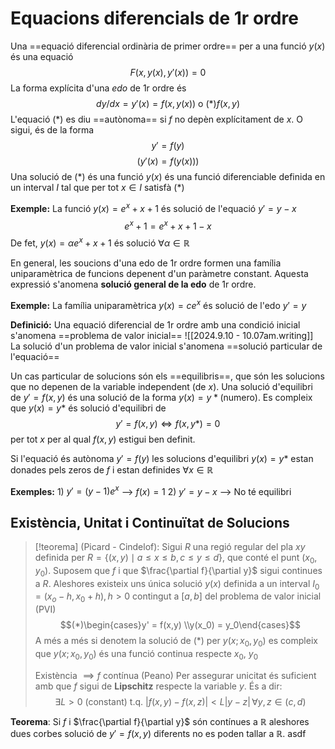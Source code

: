 # Equacions diferencials de 1r ordre
Una ==equació diferencial ordinària de primer ordre== per a una funció $y(x)$ és una equació 
$$
F(x,y(x), y'(x)) = 0
$$
La forma explícita d'una *edo* de 1r ordre és 
$$
dy/dx = y'(x) = f(x,y(x)) \text{ o (*)} f(x,y)
$$
L'equació (\*) es diu ==autònoma== si $f$ no depèn explícitament de $x$. O sigui, és de la forma 
$$y'=f(y)$$
$$(y'(x) = f(y(x)))$$
Una solució de (\*) és una funció $y(x)$ és una funció diferenciable definida en un interval $I$ tal que per tot $x \in I$ satisfà (\*)

**Exemple:**
	La funció $y(x) = e^x +x + 1$ és solució de l'equació $y' = y - x$ $$e^x + 1 = e^x + x + 1 - x$$De fet, $y(x) = \alpha e^x + x + 1$ és solució $\forall \alpha \in \mathbb{R}$

En general, les soucions d'una edo de 1r ordre formen una família uniparamètrica de funcions depenent d'un paràmetre constant. Aquesta expressió s'anomena **solució general de la edo** de 1r ordre.

**Exemple:**
	La família uniparamètrica $y(x) = c e^x$ és solució de l'edo $y' = y$

**Definició:**
	Una equació diferencial de 1r ordre amb una condició inicial s'anomena ==problema de valor inicial==
	![[2024.9.10 - 10.07am.writing]]
	La solució d'un problema de valor inicial s'anomena ==solució particular de l'equació==

Un cas particular de solucions són els ==equilibris==, que són les solucions que no depenen de la variable independent (de $x$).
Una solució d'equilibri de $y' = f(x,y)$ és una solució de la forma $y(x) = y* \text{(numero)}$. Es compleix que $y(x)=y*$ és solució d'equilibri de $$y' = f(x,y) \iff f(x,y*)=0$$ per tot $x$ per al qual $f(x,y)$ estigui ben definit.

Si l'equació és autònoma $y' = f(y)$ les solucions d'equilibri $y(x) = y*$ estan donades pels zeros de $f$ i estan definides $\forall x \in \mathbb{R}$

**Exemples:**
	1) $y' = (y-1)e^x$  --> $f(x) = 1$
	2) $y' = y - x$ --> No té equilibri

## Existència, Unitat i Continuïtat de Solucions
> [!teorema] (Picard - Cindelof):
> Sigui $R$ una regió regular del pla $xy$ definida per $R= \{(x,y) \mid a \le x \le b, \, c \le y \le d\}$, que conté el punt $(x_0, y_0)$.
> Suposem que $f$ i que $\frac{\partial f}{\partial y}$ sigui continues a $R$. Aleshores existeix uns única solució $y(x)$ definida a un interval $I_0 = (x_o - h, x_0 + h), \, h > 0$ contingut a $[a, b]$ del problema de valor inicial (PVI)
> $$(*)\begin{cases}y' = f(x,y) \\y(x_0) = y_0\end{cases}$$
> A més a més si denotem la solució de (\*) per $y(x; x_0, y_0)$ es compleix que $y(x; x_0, y_0)$ és una funció continua respecte $x_0$, $y_0$
>
> Existència $\implies f$ contínua (Peano)
> Per assegurar unicitat és suficient amb que $f$ sigui de **Lipschitz** respecte la variable $y$. És a dir: $$\exists L > 0 \text{ (constant) t.q. } |f(x,y)-f(x,z)| < L|y-z| \, \forall y,z \in (c,d)$$

**Teorema**:
	Si $f$ i $\frac{\partial f}{\partial y}$ són contínues a $\mathbb{R}$ aleshores dues corbes solució de $y' = f(x,y)$ diferents no es poden tallar a $\mathbb{R}$. asdf
	